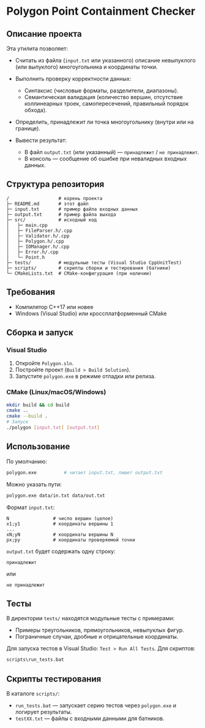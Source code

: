 # Polygon Point Containment Checker

## Описание проекта

Эта утилита позволяет:

* Считать из файла (`input.txt` или указанного) описание невыпуклого (или выпуклого) многоугольника и координаты точки.
* Выполнить проверку корректности данных:

  * Синтаксис (числовые форматы, разделители, диапазоны).
  * Семантическая валидация (количество вершин, отсутствие коллинеарных троек, самопересечений, правильный порядок обхода).
* Определить, принадлежит ли точка многоугольнику (внутри или на границе).
* Вывести результат:

  * В файл `output.txt` (или указанный) — `принадлежит` / `не принадлежит`.
  * В консоль — сообщение об ошибке при невалидных входных данных.

## Структура репозитория

```
/                  # корень проекта
├─ README.md       # этот файл
├─ input.txt       # пример файла входных данных
├─ output.txt      # пример файла выхода
├─ src/            # исходный код
│   ├─ main.cpp
│   ├─ FileParser.h/.cpp
│   ├─ Validator.h/.cpp
│   ├─ Polygon.h/.cpp
│   ├─ IOManager.h/.cpp
│   ├─ Error.h/.cpp
│   └─ Point.h
├─ tests/          # модульные тесты (Visual Studio CppUnitTest)
├─ scripts/        # скрипты сборки и тестирования (батники)
└─ CMakeLists.txt  # CMake-конфигурация (при наличии)
```

## Требования

* Компилятор C++17 или новее
* Windows (Visual Studio) или кроссплатформенный CMake

## Сборка и запуск

### Visual Studio

1. Откройте `Polygon.sln`.
2. Постройте проект (`Build > Build Solution`).
3. Запустите `polygon.exe` в режиме отладки или релиза.

### CMake (Linux/macOS/Windows)

```bash
mkdir build && cd build
cmake ..
cmake --build .
# Запуск
./polygon [input.txt] [output.txt]
```

## Использование

По умолчанию:

```bash
polygon.exe          # читает input.txt, пишет output.txt
```

Можно указать пути:

```bash
polygon.exe data/in.txt data/out.txt
```

Формат `input.txt`:

```
N                # число вершин (целое)
x1;y1            # координаты вершины 1
...
xN;yN            # координаты вершины N
px;py            # координаты проверяемой точки
```

`output.txt` будет содержать одну строку:

```
принадлежит
```

или

```
не принадлежит
```

## Тесты

В директории `tests/` находятся модульные тесты с примерами:

* Примеры треугольников, прямоугольников, невыпуклых фигур.
* Пограничные случаи, дробные и отрицательные координаты.

Для запуска тестов в Visual Studio: `Test > Run All Tests`.
Для скриптов:

```bash
scripts\run_tests.bat
```

## Скрипты тестирования

В каталоге `scripts/`:

* `run_tests.bat` — запускает серию тестов через `polygon.exe` и логирует результаты.
* `testXX.txt` — файлы с входными данными для батников.




